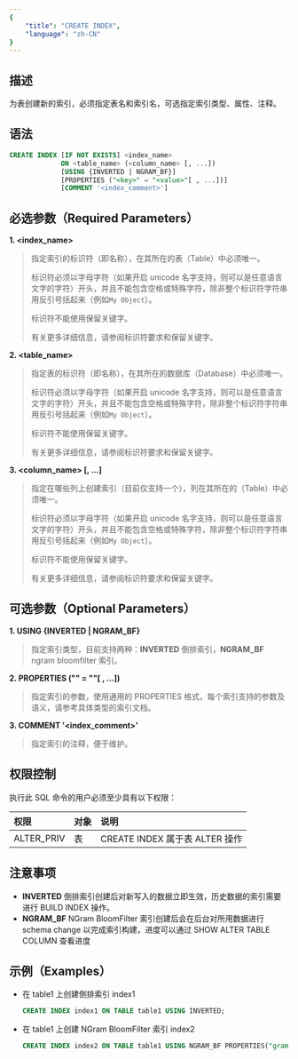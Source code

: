 ```yaml
---
{
    "title": "CREATE INDEX",
    "language": "zh-CN"
}
---
```


<!--
Licensed to the Apache Software Foundation (ASF) under one
or more contributor license agreements.  See the NOTICE file
distributed with this work for additional information
regarding copyright ownership.  The ASF licenses this file
to you under the Apache License, Version 2.0 (the
"License"); you may not use this file except in compliance
with the License.  You may obtain a copy of the License at

  http://www.apache.org/licenses/LICENSE-2.0

Unless required by applicable law or agreed to in writing,
software distributed under the License is distributed on an
"AS IS" BASIS, WITHOUT WARRANTIES OR CONDITIONS OF ANY
KIND, either express or implied.  See the License for the
specific language governing permissions and limitations
under the License.
-->




## 描述

为表创建新的索引，必须指定表名和索引名，可选指定索引类型、属性、注释。

## 语法

```sql
CREATE INDEX [IF NOT EXISTS] <index_name> 
             ON <table_name> (<column_name> [, ...])
             [USING {INVERTED | NGRAM_BF}]
             [PROPERTIES ("<key>" = "<value>"[ , ...])]
             [COMMENT '<index_comment>']
```

## 必选参数（Required Parameters）

**1. <index_name>**

> 指定索引的标识符（即名称），在其所在的表（Table）中必须唯一。
>
> 标识符必须以字母字符（如果开启 unicode 名字支持，则可以是任意语言文字的字符）开头，并且不能包含空格或特殊字符，除非整个标识符字符串用反引号括起来（例如`My Object`）。
>
> 标识符不能使用保留关键字。
>
> 有关更多详细信息，请参阅标识符要求和保留关键字。

**2. <table_name>**

> 指定表的标识符（即名称），在其所在的数据库（Database）中必须唯一。
>
> 标识符必须以字母字符（如果开启 unicode 名字支持，则可以是任意语言文字的字符）开头，并且不能包含空格或特殊字符，除非整个标识符字符串用反引号括起来（例如`My Object`）。
>
> 标识符不能使用保留关键字。
>
> 有关更多详细信息，请参阅标识符要求和保留关键字。

**3. <column_name> [, ...]**

> 指定在哪些列上创建索引（目前仅支持一个），列在其所在的（Table）中必须唯一。
>
> 标识符必须以字母字符（如果开启 unicode 名字支持，则可以是任意语言文字的字符）开头，并且不能包含空格或特殊字符，除非整个标识符字符串用反引号括起来（例如`My Object`）。
>
> 标识符不能使用保留关键字。
>
> 有关更多详细信息，请参阅标识符要求和保留关键字。

## 可选参数（Optional Parameters）

**1. USING {INVERTED | NGRAM_BF}**

> 指定索引类型，目前支持两种：**INVERTED** 倒排索引，**NGRAM_BF** ngram bloomfilter 索引。

**2. PROPERTIES ("<key>" = "<value>"[ ,  ...])**

> 指定索引的参数，使用通用的 PROPERTIES 格式，每个索引支持的参数及语义，请参考具体类型的索引文档。

**3. COMMENT '<index_comment>'**

> 指定索引的注释，便于维护。

## 权限控制

执行此 SQL 命令的用户必须至少具有以下权限：

| 权限 | 对象 | 说明                 |
| :---------------- | :------------- | :----------------------------- |
| ALTER_PRIV        | 表    | CREATE INDEX 属于表 ALTER 操作 |

## 注意事项

- **INVERTED** 倒排索引创建后对新写入的数据立即生效，历史数据的索引需要进行 BUILD INDEX 操作。
- **NGRAM_BF** NGram BloomFilter 索引创建后会在后台对所用数据进行 schema change 以完成索引构建，进度可以通过 SHOW ALTER TABLE COLUMN 查看进度

## 示例（Examples）

- 在 table1 上创建倒排索引 index1

    ```sql
    CREATE INDEX index1 ON TABLE table1 USING INVERTED;
    ```

- 在 table1 上创建 NGram BloomFilter 索引 index2

    ```sql
    CREATE INDEX index2 ON TABLE table1 USING NGRAM_BF PROPERTIES("gram_size"="3", "bf_size"="1024");
    ```
